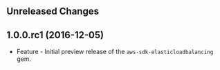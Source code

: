 Unreleased Changes
------------------

1.0.0.rc1 (2016-12-05)
------------------

* Feature - Initial preview release of the `aws-sdk-elasticloadbalancing` gem.

